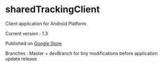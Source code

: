 # sharedTrackingClient

Client application for Android Platform.

Current version : 1.3

Published on [Google Store](https://play.google.com/store/apps/details?id=com.st.sharedtracking)

Branches : Master + devBranch for tiny modifications before application update release